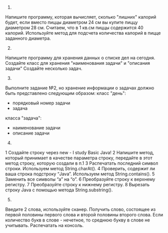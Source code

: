 1.
Напишите программу, которая вычисляет, сколько "лишних" калорий будет,
если вместо пиццы диаметром 24 см вы купите пиццу диаметром 28 см.
Считаем, что в 1 кв.см пиццы содержится 40 калорий.
Используйте метод для подсчета количества калорий в пицце заданного диаметра.

2.
Напишите программу для хранения данных о списке дел на сегодня.
Создайте класс для хранения "наименования задачи" и "описания задачи"
Создайте несколько задач.

3.
Выполните задание №2, но хранение информации о задачах должно быть представлено
следующим образом:
класс "день":
- порядковый номер задачи
- задача

класса "задача":
- наименование задачи
- описание задачи

4.
1 Создайте строку через new - I study Basic Java!
2 Напишите метод, который принимает в качестве параметра строку, передайте в этот метод строку, которую создали в п.1
3 Распечатать последний символ строки. Используем метод String.charAt().
4 Проверить, содержит ли ваша строка подстроку “Java”. Используем метод String.contains().
5 Заменить все символы “а” на “о”.
6 Преобразуйте строку к верхнему регистру.
7 Преобразуйте строку к нижнему регистру.
8 Вырезать строку Java c помощью метода String.substring().


5.
Введите 2 слова, используйте сканер.
Получить слово, состоящее из первой половины первого слова и второй половины второго слова.
Если количество букв в слове - нечетное, то среднюю букву в слове не учитывать.
Распечатать на консоль.